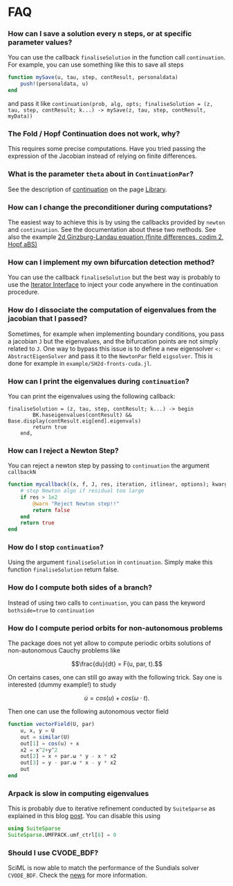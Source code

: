 # FAQ

### How can I save a solution every n steps, or at specific parameter values?

You can use the callback `finaliseSolution` in the function call `continuation`. For example, you can use something like this to save all steps

```julia
function mySave(u, tau, step, contResult, personaldata)
	push!(personaldata, u)
end
```
and pass it like `continuation(prob, alg, opts; finaliseSolution = (z, tau, step, contResult; k...) -> mySave(z, tau, step, contResult, myData))`

### The Fold / Hopf Continuation does not work, why?

This requires some precise computations. Have you tried passing the expression of the Jacobian instead of relying on finite differences.

### What is the parameter `theta` about in `ContinuationPar`?

See the description of [continuation](https://bifurcationkit.github.io/BifurcationKitDocs.jl/dev/library/#Continuation-1) on the page [Library](https://bifurcationkit.github.io/BifurcationKitDocs.jl/dev/library/).

### How can I change the preconditioner during computations?

The easiest way to achieve this is by using the callbacks provided by `newton` and `continuation`. See the documentation about these two methods. See also the example [2d Ginzburg-Landau equation (finite differences, codim 2, Hopf aBS)](@ref)

### How can I implement my own bifurcation detection method?

You can use the callback `finaliseSolution` but the best way is probably to use the [Iterator Interface](@ref) to inject your code anywhere in the continuation procedure.

### How do I dissociate the computation of eigenvalues from the jacobian that I passed?

Sometimes, for example when implementing boundary conditions, you pass a jacobian `J` but the eigenvalues, and the bifurcation points are not simply related to `J`. One way to bypass this issue is to define a new eigensolver `<: AbstractEigenSolver` and pass it to the `NewtonPar` field `eigsolver`. This is done for example in `example/SH2d-fronts-cuda.jl`.

### How can I print the eigenvalues during `continuation`?

You can print the eigenvalues using the following callback:

```juliaw
finaliseSolution = (z, tau, step, contResult; k...) -> begin
		BK.haseigenvalues(contResult) && Base.display(contResult.eig[end].eigenvals)
		return true
	end,
```

### How can I reject a Newton Step?

You can reject a newton step by passing to `continuation` the argument `callbackN`

```julia
function mycallback((x, f, J, res, iteration, itlinear, options); kwargs...)
	# stop Newton algo if residual too large
	if res > 1e2
		@warn "Reject Newton step!!"
		return false
	end
	return true
end
```

### How do I stop `continuation`?

Using the argument `finaliseSolution` in `continuation`. Simply make this function `finaliseSolution` return false.

### How do I compute both sides of a branch?

Instead of using two calls to `continuation`, you can pass the keyword `bothside=true` to `continuation`

### How do I compute period orbits for non-autonomous problems

The package does not yet allow to compute periodic orbits solutions of non-autonomous Cauchy problems like

$$\frac{du}{dt}  = F(u, par, t).$$

On certains cases, one can still go away with the following trick. Say one is interested (dummy example!) to study

$$\dot u = cos(u) + cos(\omega \cdot t).$$

Then one can use the following autonomous vector field

```julia
function vectorField(U, par)
	u, x, y = U
	out = similar(U)
	out[1] = cos(u) + x
	x2 = x^2+y^2
	out[2] = x + par.ω * y - x * x2
	out[3] = y - par.ω * x - y * x2
	out
end
```

### Arpack is slow in computing eigenvalues

This is probably due to iterative refinement conducted by `SuiteSparse` as explained in this blog [post](https://discourse.julialang.org/t/some-eigenpairs-from-a-large-sparse-nonsymmetric-matrix-julia-vs-matlab/93742). You can disable this using

```julia
using SuiteSparse
SuiteSparse.UMFPACK.umf_ctrl[8] = 0
```

### Should I use CVODE_BDF?

SciML is now able to match the performance of the Sundials solver `CVODE_BDF`. Check the [news](https://sciml.ai/news/2021/05/24/QNDF/) for more information.
